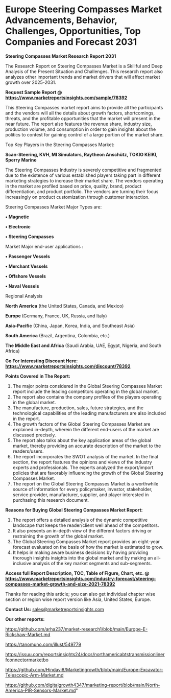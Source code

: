 # Europe Steering Compasses Market Advancements, Behavior, Challenges, Opportunities, Top Companies and Forecast 2031

<strong>Steering Compasses Market Research Report 2031</strong>

The Research Report on Steering Compasses Market is a Skillful and Deep Analysis of the Present Situation and Challenges. This research report also analyzes other important trends and market drivers that will affect market growth over 2025-2031.

<strong>Request Sample Report @ <a href=https://www.marketreportsinsights.com/sample/78392>https://www.marketreportsinsights.com/sample/78392</a></strong>

This Steering Compasses market report aims to provide all the participants and the vendors will all the details about growth factors, shortcomings, threats, and the profitable opportunities that the market will present in the near future. The report also features the revenue share, industry size, production volume, and consumption in order to gain insights about the politics to contest for gaining control of a large portion of the market share.

Top Key Players in the Steering Compasses Market:

<strong>Scan-Steering, KVH, MI Simulators, Raytheon Anschütz, TOKIO KEIKI, Sperry Marine</strong>

The Steering Compasses Industry is severely competitive and fragmented due to the existence of various established players taking part in different marketing strategies to increase their market share. The vendors operating in the market are profiled based on price, quality, brand, product differentiation, and product portfolio. The vendors are turning their focus increasingly on product customization through customer interaction.

Steering Compasses Market Major Types are:

<strong>• Magnetic

• Electronic

• Steering Compasses</strong>

Market Major end-user applications :

<strong>• Passenger Vessels

• Merchant Vessels

• Offshore Vessels

• Naval Vessels</strong>

Regional Analysis

</u><strong><b>North America</b></strong> (the United States, Canada, and Mexico)

<strong><b>Europe </b></strong>(Germany, France, UK, Russia, and Italy)

<strong><b>Asia-Pacific</b></strong> (China, Japan, Korea, India, and Southeast Asia)

<strong><b>South America</b></strong> (Brazil, Argentina, Colombia, etc.)

<strong><b>The Middle East and Africa</b></strong> (Saudi Arabia, UAE, Egypt, Nigeria, and South Africa)

<strong>Go For Interesting Discount Here: <a href=https://www.marketreportsinsights.com/discount/78392>https://www.marketreportsinsights.com/discount/78392</a></strong>

<strong>Points Covered in The Report:</strong>
<ol>
  <li>The major points considered in the Global Steering Compasses Market report include the leading competitors operating in the global market.</li>
  <li>The report also contains the company profiles of the players operating in the global market.</li>
  <li>The manufacture, production, sales, future strategies, and the technological capabilities of the leading manufacturers are also included in the report.</li>
  <li>The growth factors of the Global Steering Compasses Market are explained in-depth, wherein the different end-users of the market are discussed precisely.</li>
  <li>The report also talks about the key application areas of the global market, thereby providing an accurate description of the market to the readers/users.</li>
  <li>The report incorporates the SWOT analysis of the market. In the final section, the report features the opinions and views of the industry experts and professionals. The experts analyzed the export/import policies that are favorably influencing the growth of the Global Steering Compasses Market.</li>
  <li>The report on the Global Steering Compasses Market is a worthwhile source of information for every policymaker, investor, stakeholder, service provider, manufacturer, supplier, and player interested in purchasing this research document.</li>
</ol>
<strong>Reasons for Buying Global Steering Compasses Market Report:</strong>

<ol>
  <li>The report offers a detailed analysis of the dynamic competitive landscape that keeps the reader/client well ahead of the competitors.</li>
  <li>It also presents an in-depth view of the different factors driving or restraining the growth of the global market.</li>
  <li>The Global Steering Compasses Market report provides an eight-year forecast evaluated on the basis of how the market is estimated to grow.</li>
  <li>It helps in making aware business decisions by having providing thorough insights insights into the global market and by making an all-inclusive analysis of the key market segments and sub-segments.</li>
</ol>
<strong>Access full Report Description, TOC, Table of Figure, Chart, etc. @ <a href=https://www.marketreportsinsights.com/industry-forecast/steering-compasses-market-growth-and-size-2021-78392>https://www.marketreportsinsights.com/industry-forecast/steering-compasses-market-growth-and-size-2021-78392</a></strong>


Thanks for reading this article; you can also get individual chapter wise section or region wise report version like Asia, United States, Europe.

<strong>Contact Us:</strong>
sales@marketreportsinsights.com

<strong>Our other reports:</strong>

<a href=https://github.com/arha237/market-research1/blob/main/Europe-E-Rickshaw-Market.md>https://github.com/arha237/market-research1/blob/main/Europe-E-Rickshaw-Market.md</a>

<a href=https://tanomuno.com/illust/549779>https://tanomuno.com/illust/549779</a>

<a href=https://issuu.com/reportsinsights24/docs/northamericabtstransmissionlinerfconnectormarketbo>https://issuu.com/reportsinsights24/docs/northamericabtstransmissionlinerfconnectormarketbo</a>

<a href=https://github.com/Hindavi8/Marketingrowth/blob/main/Europe-Excavator-Telescopic-Arm-Market.md>https://github.com/Hindavi8/Marketingrowth/blob/main/Europe-Excavator-Telescopic-Arm-Market.md</a>

<a href=https://github.com/digitalgrowth4347/marketing-report/blob/main/North-America-PIR-Sensors-Market.md>https://github.com/digitalgrowth4347/marketing-report/blob/main/North-America-PIR-Sensors-Market.md</a>"
